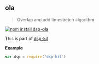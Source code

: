 <a name="module_ola"></a>

## ola
> Overlap and add timestretch algorithm

[![npm install dsp-ola](https://nodei.co/npm/dsp-ola.png?mini=true)](https://npmjs.org/package/dsp-ola/)

This is part of [dsp-kit](https://github.com/oramics/dsp-kit)

**Example**  
```js
var dsp = require('dsp-kit')
```
